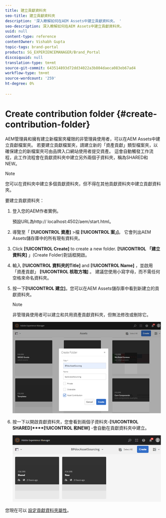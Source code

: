 ```yaml
---
title: 建立貢獻資料夾
seo-title: 建立貢獻資料夾
description: '深入瞭解如何在AEM Assets中建立貢獻資料夾。 '
seo-description: 深入瞭解如何在AEM Assets中建立貢獻資料夾。
uuid: null
content-type: reference
contentOwner: Vishabh Gupta
topic-tags: brand-portal
products: SG_EXPERIENCEMANAGER/Brand_Portal
discoiquuid: null
translation-type: tm+mt
source-git-commit: 643514893d72dd34022a3b804daeca083eb67ad4
workflow-type: tm+mt
source-wordcount: '259'
ht-degree: 0%

---
```



# Create contribution folder {#create-contribution-folder}


AEM管理員和擁有建立新檔案夾權限的非管理員使用者，可以在AEM Assets中建立貢獻檔案夾。
若要建立貢獻檔案夾，請建立新的「資產貢獻」類型檔案夾，以確保建立的新檔案夾可由品牌入口網站使用者提交資產。  這會自動觸發工作流程，此工作流程會在貢獻資料夾中建立另外兩個子資料夾，稱為SHARED和NEW。

>[!NOTE]
>
>您可以在資料夾中建立多個貢獻資料夾，但不得在其他貢獻資料夾中建立貢獻資料夾。


要建立貢獻資料夾：
1. 登入您的AEM作者實例。

   預設URL為http:// localhost:4502/aem/start.html。

1. 導覽至「 **[!UICONTROL 資產]** >檔 **[!UICONTROL 案」]**。 它會列出AEM Assets儲存庫中的所有現有資料夾。

1. Click **[!UICONTROL Create]** to create a new folder. **[!UICONTROL 「建立資料夾]** 」(Create Folder)對話框開啟。

1. 輸入 **[!UICONTROL 資料夾的Title]** and **[!UICONTROL Name]** ，並啟用「資產貢獻」 **[!UICONTROL 核取方塊]** 。
建議您使用小寫字母，而不需任何空格來命名資料夾。

1. 按一下&#x200B;**[!UICONTROL 建立]**。您可以在AEM Assets儲存庫中看到新建立的貢獻資料夾。

   >[!NOTE]
   >
   >非管理員使用者可以建立和共用資產貢獻資料夾，但無法修改或刪除它。

   ![](assets/create-contribution-folder.png)

1. 按一下以開啟貢獻資料夾，您會看到兩個子資料夾-**[!UICONTROL SHARED]****[!UICONTROL 和NEW]** -會自動在貢獻資料夾中建立。

   ![](assets/contribution-folder.png)

您現在可以 [設定貢獻資料夾屬性](brand-portal-configure-contribution-folder-properties.md)。


